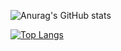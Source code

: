
![Anurag's GitHub stats](https://github-readme-stats.vercel.app/api?username=juanosccomori&show_icons=true&theme=radical)

[![Top Langs](https://github-readme-stats.vercel.app/api/top-langs/?username=juanosccomori&layout=compact&theme=dark&show_icons=true)](https://github.com/anuraghazra/github-readme-stats)

<!--
**juanosccomori/juanosccomori** is a ✨ _special_ ✨ repository because its `README.md` (this file) appears on your GitHub profile.

Here are some ideas to get you started:

- 🔭 I’m currently working on my new projects
- 🌱 I’m currently learning backend
- 👯 I’m looking to collaborate on ...
- 🤔 I’m looking for help with ...
- 💬 Ask me about ...
- 📫 How to reach me: ...
- 😄 Pronouns: ...
-  Fun fact: ...
-->
